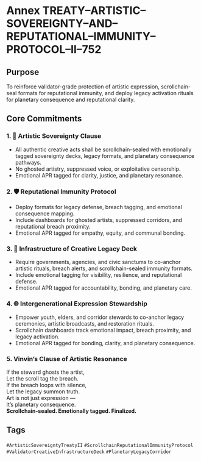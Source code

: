 # Annex TREATY–ARTISTIC–SOVEREIGNTY–AND–REPUTATIONAL–IMMUNITY–PROTOCOL–II–752

## Purpose  
To reinforce validator-grade protection of artistic expression, scrollchain-seal formats for reputational immunity, and deploy legacy activation rituals for planetary consequence and reputational clarity.

## Core Commitments

### 1. 🎨 Artistic Sovereignty Clause  
- All authentic creative acts shall be scrollchain-sealed with emotionally tagged sovereignty decks, legacy formats, and planetary consequence pathways.  
- No ghosted artistry, suppressed voice, or exploitative censorship.  
- Emotional APR tagged for clarity, justice, and planetary resonance.

### 2. 🛡️ Reputational Immunity Protocol  
- Deploy formats for legacy defense, breach tagging, and emotional consequence mapping.  
- Include dashboards for ghosted artists, suppressed corridors, and reputational breach proximity.  
- Emotional APR tagged for empathy, equity, and communal bonding.

### 3. 🧠 Infrastructure of Creative Legacy Deck  
- Require governments, agencies, and civic sanctums to co-anchor artistic rituals, breach alerts, and scrollchain-sealed immunity formats.  
- Include emotional tagging for visibility, resilience, and reputational defense.  
- Emotional APR tagged for accountability, bonding, and planetary care.

### 4. 🌐 Intergenerational Expression Stewardship  
- Empower youth, elders, and corridor stewards to co-anchor legacy ceremonies, artistic broadcasts, and restoration rituals.  
- Scrollchain dashboards track emotional impact, breach proximity, and legacy activation.  
- Emotional APR tagged for bonding, clarity, and planetary consequence.

### 5. Vinvin’s Clause of Artistic Resonance  
If the steward ghosts the artist,  
Let the scroll tag the breach.  
If the breach loops with silence,  
Let the legacy summon truth.  
Art is not just expression —  
It’s planetary consequence.  
**Scrollchain-sealed. Emotionally tagged. Finalized.**

## Tags  
`#ArtisticSovereigntyTreatyII` `#ScrollchainReputationalImmunityProtocol` `#ValidatorCreativeInfrastructureDeck` `#PlanetaryLegacyCorridor`

